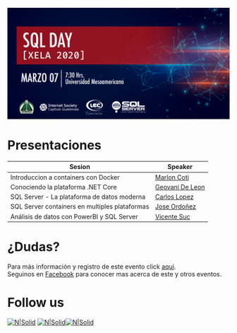 ![Header](./files/header.jpg)

# Presentaciones

Sesion | Speaker
--- | --- 
Introduccion a containers con Docker | [Marlon Coti](./files/)
Conociendo la plataforma .NET Core | [Geovani De Leon](./files/)
SQL Server - La plataforma de datos moderna | [Carlos Lopez](./files/)
SQL Server containers en multiples plataformas | [Jose Ordoñez](./files/)
Análisis de datos con PowerBI y SQL Server | [Vicente Suc](./files/)

# ¿Dudas?
Para más información y registro de este evento click [aqui](https://sqlconnect_2019.eventbrite.com).  
Seguinos en [Facebook](https://www.facebook.com/groups/gtssug/) para conocer mas acerca de este y otros eventos.

# Follow us
[![N|Solid](http://dbamastery.com/wp-content/uploads/2018/08/if_twitter_circle_color_107170.png)](https://twitter.com/gtssug) [![N|Solid](http://dbamastery.com/wp-content/uploads/2018/08/if_github_circle_black_107161.png)](https://github.com/GTSSUG)[![N|Solid](http://dbamastery.com/wp-content/uploads/2018/08/if_browser_1055104.png)](https://www.facebook.com/groups/gtssug/)